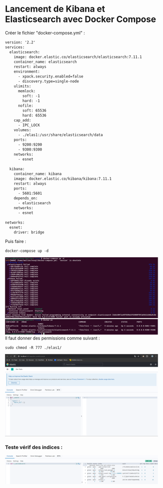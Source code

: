 # Lancement de Kibana et Elasticsearch avec Docker Compose

Créer le fichier "docker-compose.yml" :
```
version: '2.2'
services:
  elasticsearch:
    image: docker.elastic.co/elasticsearch/elasticsearch:7.11.1
    container_name: elasticsearch
    restart: always
    environment:
      - xpack.security.enabled=false
      - discovery.type=single-node
    ulimits:
      memlock:
        soft: -1
        hard: -1
      nofile:
        soft: 65536
        hard: 65536
    cap_add:
      - IPC_LOCK
    volumes:
      - ./elas1:/usr/share/elasticsearch/data
    ports:
      - 9200:9200
      - 9300:9300
    networks:
      - esnet

  kibana:
    container_name: kibana
    image: docker.elastic.co/kibana/kibana:7.11.1
    restart: always
    ports:
      - 5601:5601
    depends_on:
      - elasticsearch
    networks:
      - esnet

networks:
  esnet:
    driver: bridge
```

Puis faire : 
```
docker-compose up -d
```
![alt text](image.png)
![alt text](image-1.png)
Il faut donner des permissions comme suivant :
```
sudo chmod -R 777 ./elas1/
```
![alt text](image-2.png)

### Teste vérif des indices :
![alt text](image-3.png)
